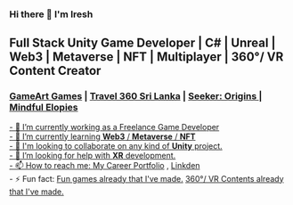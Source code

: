 ### Hi there 👋 I'm Iresh

<!DOCTYPE html>
<html>
<body>

<!--<h1>Full Stack Game Developer</h1>-->
<h2>Full Stack Unity Game Developer | C# | Unreal | Web3 | Metaverse | NFT | Multiplayer | 360°/ VR Content Creator</h2>
<h3><a href="https://gameartgames.webs.com/" target="_blank">GameArt Games</a> | 
  <a href="http://travel360srilanka.com/" target="_blank">Travel 360 Sri Lanka</a> | 
  <a href="https://twitter.com/SeekerSeries1" target="_blank">Seeker: Origins |
  <a href="https://twitter.com/mindfulelopies" target="_blank">Mindful Elopies 
  </h3>
<p>- 
  🔭 I’m currently working as a Freelance Game Developer<br>
- 🌱 I’m currently learning <b>Web3</b> / <b>Metaverse</b> / <b>NFT</b> <br>
- 👯 I'm looking to collaborate on any kind of <b>Unity</b> project.<br>
- 🤔 I’m looking for help with <b>XR</b>  development.<br>
- 📫 How to reach me: 
  <a href="https://ireshsampath.portfoliobox.io/" target="_blank">My Career Portfolio</a> , 
  <a href="https://www.linkedin.com/in/ireshsampath/" target="_blank">Linkden</a><br>
- ⚡ Fun fact: 
  <a href="https://gameartgames.webs.com/" target="_blank">Fun games already that I've made.</a>   <a href="http://travel360srilanka.com/" target="_blank">360°/ VR Contents already that I've made.</a><br>
</p>

</body>
</html>



<!--
**IreshSampath/IreshSampath** is a ✨ _special_ ✨ repository because its `README.md` (this file) appears on your GitHub profile.

Here are some ideas to get you started:

- 🔭 I’m currently working on ...
- 🌱 I’m currently learning ...
- 👯 I’m looking to collaborate on ...
- 🤔 I’m looking for help with ...
- 💬 Ask me about ...
- 📫 How to reach me: ...
- 😄 Pronouns: ...
- ⚡ Fun fact: ...
-->
